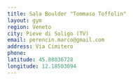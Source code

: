 ```yaml
---
title: Sala Boulder "Tommaso Toffolin"
layout: gym
region: Veneto
city: Pieve di Soligo (TV)
email: perencin.marco@gmail.com
address: Via Cimitero
phone: 
latitude: 45.88036728
longitude: 12.18503094
---
```



